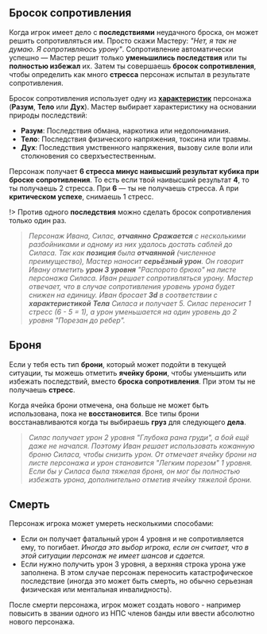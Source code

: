 ## Бросок сопротивления

Когда игрок имеет дело с **последствиями** неудачного броска, он может решить сопротивляться им. Просто скажи Мастеру: _"Нет, я так не думаю. Я сопротивляюсь урону"_. Сопротивление автоматически успешно — Мастер решит только **уменьшились последствия** или ты **полностью избежал** их. Затем ты совершаешь **бросок сопротивления**, чтобы определить как много **стресса** персонаж испытал в результате сопротивления.

Бросок сопротивления использует одну из [**характеристик**](actions-attributes) персонажа (**Разум**, **Тело** или **Дух**). Мастер выбирает характеристику на основании природы последствий:

- **Разум**: Последствия обмана, наркотика или недопонимания.
- **Тело**: Последствия физического напряжения, токсина или травмы.
- **Дух**: Последствия умственного напряжения, вызову силе воли или столкновения со сверхъестественным.

Персонаж получает **6 стресса минус наивысший результат кубика при броске сопротивления**. То есть если твой наивысший результат **4**, то ты получаешь 2 стресса. При **6** — ты не получаешь стресса. А при **критическом успехе**, снимаешь 1 стресс.

!> Против одного **последствия** можно сделать бросок сопротивления только один раз.

> _Персонаж Ивана, Силас, **отчаянно** **Сражается** с несколькими разбойниками и одному из них удалось достать саблей до Силаса. Так как **позиция** была **отчаянной** (численное преимущество), Мастер наносит **серьёзный урон**. Он говорит Ивану отметить **урон 3 уровня** "Распорото брюхо" на листе персонажа Силаса. Иван решает сопротивляться урону. Мастер отвечает, что в случае сопротивления уровень урона будет снижен на единицу. Иван бросает **3d** в соответствии с **характеристикой** **Тела** Силаса и получает 5. Силас переносит 1 стресс (6 - 5 = 1), а урон уменьшается на один уровень до 2 уровня "Порезан до ребер"._

## Броня

Если у тебя есть тип **брони**, который может подойти в текущей ситуации, ты можешь отметить **ячейку брони**, чтобы уменьшить или избежать последствий, вместо **броска сопротивления**. При этом ты не получаешь **стресс**.

Когда ячейка брони отмечена, она больше не может быть использована, пока не **восстановится**. Все типы брони восстанавливаются когда ты выбираешь **груз** для следующего **дела**.

> _Силас получает урон 2 уровня "Глубока рана груди", а бой ещё даже не начался. Поэтому Иван решает использовать кожанную броню Силаса, чтобы снизить урон. От отмечает ячейку брони на листе персонажа и урон становится "Легким порезом" 1 уровня. Если бы у Силаса была тяжелая броня, он мог бы полностью избежать урона, дополнительно отметив ячейку тяжелой брони._

## Смерть

Персонаж игрока может умереть несколькими способами:

- Если он получает фатальный урон 4 уровня и не сопротивляется ему, то погибает. _Иногда это выбор игрока, если он считает, что в этой ситуации персонаж не имеет шансов и сдается._
- Если нужно получить урон 3 уровня, а верхняя строка урона уже заполнена. В этом случае персонаж переносить катастрофическое последствие (иногда это может быть смерть, но обычно серьезная физическая или ментальная инвалидность).

После смерти персонажа, игрок может создать нового - например повысить в звании одного из НПС членов банды или ввести абсолютно нового персонажа.
